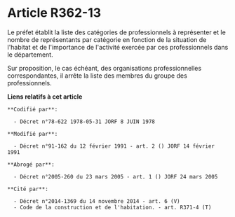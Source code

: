 # Article R362-13

Le préfet établit la liste des catégories de professionnels à représenter et le nombre de représentants par catégorie en
fonction de la situation de l'habitat et de l'importance de l'activité exercée par ces professionnels dans le département.

Sur proposition, le cas échéant, des organisations professionnelles correspondantes, il arrête la liste des membres du groupe
des professionnels.

**Liens relatifs à cet article**

	**Codifié par**:

	  - Décret n°78-622 1978-05-31 JORF 8 JUIN 1978

	**Modifié par**:

	  - Décret n°91-162 du 12 février 1991 - art. 2 () JORF 14 février 1991

	**Abrogé par**:

	  - Décret n°2005-260 du 23 mars 2005 - art. 1 () JORF 24 mars 2005

	**Cité par**:

	  - Décret n°2014-1369 du 14 novembre 2014 - art. 6 (V)
	  - Code de la construction et de l'habitation. - art. R371-4 (T)
